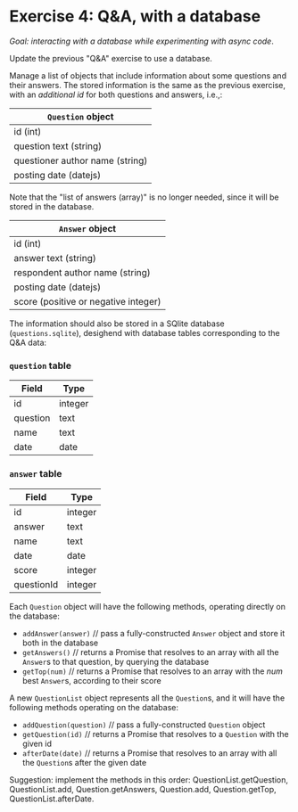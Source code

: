 # Exercise 4: Q&A, with a database
_Goal: interacting with a database while experimenting with async code_.

Update the previous "Q&A" exercise to use a database.

Manage a list of objects that include information about some questions and their answers. The stored information is the same as the previous exercise, with an *additional id* for both questions and answers, i.e.,:

| `Question` object | 
|----------|
| id (int) |
| question text (string) |
| questioner author name (string) |
| posting date (datejs) |

Note that the "list of answers (array)" is no longer needed, since it will be stored in the database.

| `Answer` object |
|--------|
| id (int) |
| answer text (string) |
| respondent author name (string) |
| posting date (datejs) |
| score (positive or negative integer) |


The information should also be stored in a SQlite database (`questions.sqlite`), desighend with database tables corresponding to the Q&A data:

### `question` table

| Field | Type | 
|-------|------|
| id    | integer |
| question | text |
| name | text |
| date | date |

### `answer` table

| Field | Type | 
|-------|------|
| id    | integer |
| answer | text |
| name | text |
| date | date |
| score | integer |
| questionId | integer |

Each `Question` object will have the following methods, operating directly on the database:

* `addAnswer(answer)` // pass a fully-constructed `Answer` object and store it both in the database
* `getAnswers()` // returns a Promise that resolves to an array with all the `Answer`s to that question, by querying the database
* `getTop(num)` // returns a Promise that resolves to an array with the _num_ best `Answer`s, according to their score

A new `QuestionList` object represents all the `Question`s, and it will have the following methods operating on the database:

* `addQuestion(question)` // pass a fully-constructed `Question` object
* `getQuestion(id)` // returns a Promise that resolves to a `Question` with the given id
* `afterDate(date)` // returns a Promise that resolves to an array with all the `Question`s after the given date

Suggestion: implement the methods in this order: QuestionList.getQuestion, QuestionList.add, Question.getAnswers, Question.add,  Question.getTop, QuestionList.afterDate.